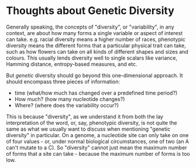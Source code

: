 # Thoughts about Genetic Diversity

Generally speaking, the concepts of "diversity", or "variability", in any context, are about how many forms a single variable or aspect of interest can take. e.g. racial diversity means a higher number of races, phenotypic diversity means the different forms that a particular physical trait can take, such as how flowers can take on all kinds of different shapes and sizes and colours. This usually lends diversity well to single scalars like variance, Hamming distance, entropy-based measures, and etc.

But *genetic* diversity should go beyond this one-dimensional approach. It should encompass three pieces of information:

- time (what/how much has changed over a predefined time period?)
- How much? (how many nucleotide changes?)
- Where? (where does the variability occur?)

This is because "diversity", as we understand it from both the lay interpretation of the word, or, say, phenotypic diversity, is not quite the same as what we usually want to discuss when mentioning "genetic diversity" in particular. On a genome, a nucleotide site can only take on one of four values - or, under normal biological circumstances, one of two (an A can't mutate to a C). So "diversity" cannot just mean the maximum number of forms that a site can take - because the maximum number of forms is too low. 
